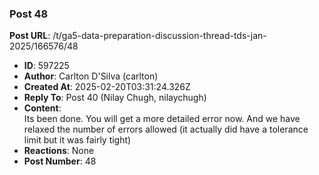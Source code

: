 ### Post 48
**Post URL**: /t/ga5-data-preparation-discussion-thread-tds-jan-2025/166576/48
- **ID**: 597225
- **Author**: Carlton D'Silva (carlton)
- **Created At**: 2025-02-20T03:31:24.326Z
- **Reply To**: Post 40 (Nilay Chugh, nilaychugh)
- **Content**:  
  Its been done. You will get a more detailed error now. And we have relaxed the number of errors allowed (it actually did have a tolerance limit but it was fairly tight)
- **Reactions**: None
- **Post Number**: 48


